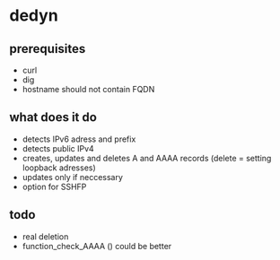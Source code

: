 # dedyn
## prerequisites
- curl
- dig
- hostname should not contain FQDN
## what does it do
- detects IPv6 adress and prefix
- detects public IPv4 
- creates, updates and deletes A and AAAA records (delete = setting loopback adresses)
- updates only if neccessary
- option for SSHFP
## todo
- real deletion
- function_check_AAAA () could be better